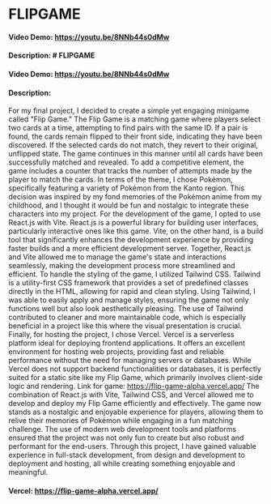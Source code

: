 # FLIPGAME

#### Video Demo: https://youtu.be/8NNb44s0dMw

#### Description: # FLIPGAME

#### Video Demo: https://youtu.be/8NNb44s0dMw

#### Description:
For my final project, I decided to create a simple yet engaging minigame called "Flip Game." The Flip Game is a matching game where players select two cards at a time, attempting to find pairs with the same ID. If a pair is found, the cards remain flipped to their front side, indicating they have been discovered. If the selected cards do not match, they revert to their original, unflipped state. The game continues in this manner until all cards have been successfully matched and revealed. To add a competitive element, the game includes a counter that tracks the number of attempts made by the player to match the cards.
In terms of the theme, I chose Pokémon, specifically featuring a variety of Pokémon from the Kanto region. This decision was inspired by my fond memories of the Pokémon anime from my childhood, and I thought it would be fun and nostalgic to integrate these characters into my project.
For the development of the game, I opted to use React.js with Vite. React.js is a powerful library for building user interfaces, particularly interactive ones like this game. Vite, on the other hand, is a build tool that significantly enhances the development experience by providing faster builds and a more efficient development server. Together, React.js and Vite allowed me to manage the game's state and interactions seamlessly, making the development process more streamlined and efficient.
To handle the styling of the game, I utilized Tailwind CSS. Tailwind is a utility-first CSS framework that provides a set of predefined classes directly in the HTML, allowing for rapid and clean styling. Using Tailwind, I was able to easily apply and manage styles, ensuring the game not only functions well but also look aesthetically pleasing. The use of Tailwind contributed to cleaner and more maintainable code, which is especially beneficial in a project like this where the visual presentation is crucial.
Finally, for hosting the project, I chose Vercel. Vercel is a serverless platform ideal for deploying frontend applications. It offers an excellent environment for hosting web projects, providing fast and reliable performance without the need for managing servers or databases. While Vercel does not support backend functionalities or databases, it is perfectly suited for a static site like my Flip Game, which primarily involves client-side logic and rendering.
Link for game: https://flip-game-alpha.vercel.app/
The combination of React.js with Vite, Tailwind CSS, and Vercel allowed me to develop and deploy my Flip Game efficiently and effectively. The game now stands as a nostalgic and enjoyable experience for players, allowing them to relive their memories of Pokémon while engaging in a fun matching challenge. The use of modern web development tools and platforms ensured that the project was not only fun to create but also robust and performant for the end-users. Through this project, I have gained valuable experience in full-stack development, from design and development to deployment and hosting, all while creating something enjoyable and meaningful.







#### Vercel: https://flip-game-alpha.vercel.app/
